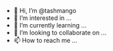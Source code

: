 - 👋 Hi, I’m @tashmango
- 👀 I’m interested in ...
- 🌱 I’m currently learning ...
- 💞️ I’m looking to collaborate on ...
- 📫 How to reach me ...

<!---
tashmango/tashmango is a ✨ special ✨ repository because its `README.md` (this file) appears on your GitHub profile.
You can click the Preview link to take a look at your changes.
--->
